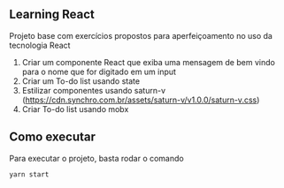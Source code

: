 ## Learning React

Projeto base com exercícios propostos para aperfeiçoamento no uso da tecnologia React

1. Criar um componente React que exiba uma mensagem de bem vindo para o nome que for digitado em um input
1. Criar um To-do list usando state
1. Estilizar componentes usando saturn-v (https://cdn.synchro.com.br/assets/saturn-v/v1.0.0/saturn-v.css)
1. Criar To-do list usando mobx

## Como executar

Para executar o projeto, basta rodar o comando

```sh
yarn start
```

